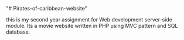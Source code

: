 "# Pirates-of-caribbean-website" 

this is my second year assignment for Web development server-side module. Its a movie website written in PHP using MVC pattern and SQL database. 
